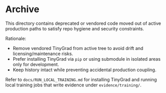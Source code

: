 # Archive

This directory contains deprecated or vendored code moved out of active production paths to satisfy repo hygiene and security constraints.

Rationale:
- Remove vendored TinyGrad from active tree to avoid drift and licensing/maintenance risks.
- Prefer installing TinyGrad via `pip` or using submodule in isolated areas only for development.
- Keep history intact while preventing accidental production coupling.

Refer to `docs/RUN_LOCAL_TRAINING.md` for installing TinyGrad and running local training jobs that write evidence under `evidence/training/`.


